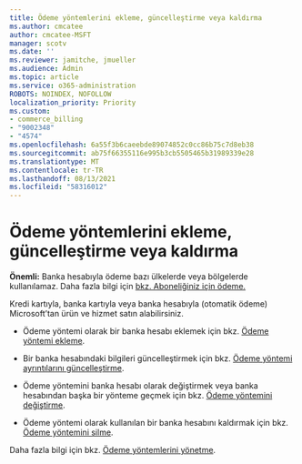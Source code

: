 ```yaml
---
title: Ödeme yöntemlerini ekleme, güncelleştirme veya kaldırma
ms.author: cmcatee
author: cmcatee-MSFT
manager: scotv
ms.date: ''
ms.reviewer: jamitche, jmueller
ms.audience: Admin
ms.topic: article
ms.service: o365-administration
ROBOTS: NOINDEX, NOFOLLOW
localization_priority: Priority
ms.custom:
- commerce_billing
- "9002348"
- "4574"
ms.openlocfilehash: 6a55f3b6caeebde89074852c0cc86b75c7d8eb38
ms.sourcegitcommit: ab75f66355116e995b3cb5505465b31989339e28
ms.translationtype: MT
ms.contentlocale: tr-TR
ms.lasthandoff: 08/13/2021
ms.locfileid: "58316012"
---
```

# <a name="add-update-or-remove-payment-method"></a>Ödeme yöntemlerini ekleme, güncelleştirme veya kaldırma

**Önemli:** Banka hesabıyla ödeme bazı ülkelerde veya bölgelerde kullanılamaz. Daha fazla bilgi için [bkz. Aboneliğiniz için ödeme.](https://docs.microsoft.com/microsoft-365/commerce/billing-and-payments/pay-for-your-subscription) 

Kredi kartıyla, banka kartıyla veya banka hesabıyla (otomatik ödeme) Microsoft’tan ürün ve hizmet satın alabilirsiniz.

- Ödeme yöntemi olarak bir banka hesabı eklemek için bkz. [Ödeme yöntemi ekleme](https://docs.microsoft.com/microsoft-365/commerce/billing-and-payments/manage-payment-methods#add-a-payment-method).

- Bir banka hesabındaki bilgileri güncelleştirmek için bkz. [Ödeme yöntemi ayrıntılarını güncelleştirme](https://docs.microsoft.com/microsoft-365/commerce/billing-and-payments/manage-payment-methods#update-payment-method-details).

- Ödeme yöntemini banka hesabı olarak değiştirmek veya banka hesabından başka bir yönteme geçmek için bkz. [Ödeme yöntemini değiştirme](https://docs.microsoft.com/microsoft-365/commerce/billing-and-payments/manage-payment-methods#replace-a-payment-method).

- Ödeme yöntemi olarak kullanılan bir banka hesabını kaldırmak için bkz. [Ödeme yöntemini silme](https://docs.microsoft.com/microsoft-365/commerce/billing-and-payments/manage-payment-methods#delete-a-payment-method).

Daha fazla bilgi için bkz. [Ödeme yöntemlerini yönetme](https://docs.microsoft.com/microsoft-365/commerce/billing-and-payments/manage-payment-methods).
